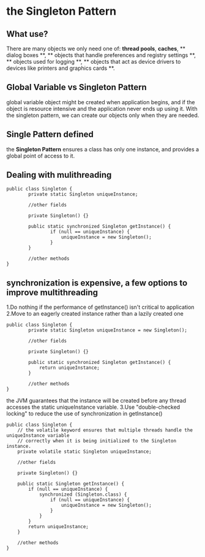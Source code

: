 the Singleton Pattern
======================

## What use?
There are many objects we only need one of: **thread pools**, **caches**, ** dialog boxes **, ** objects that handle preferences and registry settings **, ** objects used for logging **, ** objects that act as device drivers to devices like printers and graphics cards **.

## Global Variable vs Singleton Pattern
global variable object might be created when application begins, and if the object is resource intensive and the application never ends up using it. With the singleton pattern, we can create our objects only when they are needed.

Single Pattern defined
----------------------
the **Singleton Pattern** ensures a class has only one instance, and provides a global point of access to it.

Dealing with mulithreading
--------------------------

```
public class Singleton {
        private static Singleton uniqueInstance;
        
        //other fields
        
        private Singleton() {}

        public static synchronized Singleton getInstance() {
                if (null == uniqueInstance) {
                    uniqueInstance = new Singleton();
                }
        }

        //other methods
}
```

## synchronization is expensive, a few options to improve multithreading
1.Do nothing if the performance of getInstance() isn't critical to application
2.Move to an eagerly created instance rather than a lazily created one

```
public class Singleton {
        private static Singleton uniqueInstance = new Singleton();
        
        //other fields
        
        private Singleton() {}

        public static synchronized Singleton getInstance() {
            return uniqueInstance;
        }

        //other methods
}
```
the JVM guarantees that the instance will be created before any thread accesses the static uniqueInstance variable.
3.Use "double-checked locking" to reduce the use of synchronization in getInstance()

```
public class Singleton {
    // the volatile keyword ensures that multiple threads handle the uniqueInstance variable
    // correctly when it is being initialized to the Singleton instance.
    private volatile static Singleton uniqueInstance;

    //other fields

    private Singleton() {}

    public static Singleton getInstance() {
        if (null == uniqueInstance) {
            synchronized (Singleton.class) {
                if (null == uniqueInstance) {
                    uniqueInstance = new Singleton();
                }
            }
        }
        return uniqueInstance;
    }

    //other methods
}
```



